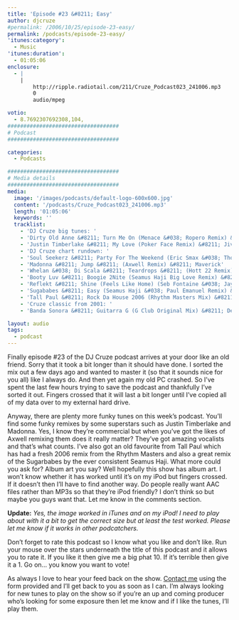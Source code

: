 ```yaml
---
title: 'Episode #23 &#8211; Easy'
author: djcruze
#permalink: /2006/10/25/episode-23-easy/
permalink: /podcasts/episode-23-easy/
'itunes:category':
  - Music
'itunes:duration':
  - 01:05:06
enclosure:
  - |
    |
        http://ripple.radiotail.com/211/Cruze_Podcast023_241006.mp3
        0
        audio/mpeg

votio:
  - 8.7692307692308,104,
###################################
# Podcast
###################################

categories:
  - Podcasts

###################################
# Media details
###################################
media:
  image: '/images/podcasts/default-logo-600x600.jpg'
  content: '/podcasts/Cruze_Podcast023_241006.mp3'
  length: '01:05:06'
  keywords: ''
  tracklist:
    - 'DJ Cruze big tunes: '
    - 'Dirty Old Anne &#8211; Turn Me On (Menace &#038; Ropero Remix) &#8211; Loaded'
    - 'Justin Timberlake &#8211; My Love (Poker Face Remix) &#8211; Jive'
    - 'DJ Cruze chart rundown: '
    - 'Soul Seekerz &#8211; Party For The Weekend (Eric Smax &#038; Thomas Gold Remix) &#8211; Positiva'
    - 'Madonna &#8211; Jump &#8211; (Axwell Remix) &#8211; Maverick'
    - 'Whelan &#038; Di Scala &#8211; Teardrops &#8211; (Hott 22 Remix) &#8211; AATW'
    - 'Booty Luv &#8211; Boogie 2Nite (Seamus Haji Big Love Remix) &#8211; Hed Kandi'
    - 'Reflekt &#8211; Shine (Feels Like Home) (Seb Fontaine &#038; Jay P Type Remix) &#8211; Mono-Type'
    - 'Sugababes &#8211; Easy (Seamus Haji &#038; Paul Emanuel Remix) &#8211; Island'
    - 'Tall Paul &#8211; Rock Da House 2006 (Rhythm Masters Mix) &#8211; AATW'
    - 'Cruze classic from 2001: '
    - 'Banda Sonora &#8211; Guitarra G (G Club Original Mix) &#8211; Defected'

layout: audio
tags:
  - podcast
---
```


Finally episode #23 of the DJ Cruze podcast arrives at your door like an old friend. Sorry that it took a bit longer than it should have done. I sorted the mix out a few days ago and wanted to master it (so that it sounds nice for you all) like I always do. And then yet again my old PC crashed. So I&#8217;ve spent the last few hours trying to save the podcast and thankfully I&#8217;ve sorted it out. Fingers crossed that it will last a bit longer until I&#8217;ve copied all of my data over to my external hard drive.

Anyway, there are plenty more funky tunes on this week&#8217;s podcast. You&#8217;ll find some funky remixes by some superstars such as Justin Timberlake and Madonna. Yes, I know they&#8217;re commercial but when you&#8217;ve got the likes of Axwell remixing them does it really matter? They&#8217;ve got amazing vocalists and that&#8217;s what counts. I&#8217;ve also got an old favourite from Tall Paul which has had a fresh 2006 remix from the Rhythm Masters and also a great remix of the Sugarbabes by the ever consistent Seamus Haji. What more could you ask for? Album art you say? Well hopefully this show has album art. I won&#8217;t know whether it has worked until it&#8217;s on my iPod but fingers crossed. If it doesn&#8217;t then I&#8217;ll have to find another way. Do people really want AAC files rather than MP3s so that they&#8217;re iPod friendly? I don&#8217;t think so but maybe you guys want that. Let me know in the comments section.

**Update:** _Yes, the image worked in iTunes and on my iPod! I need to play about with it a bit to get the correct size but at least the test worked. Please let me know if it works in other podcatchers._

Don&#8217;t forget to rate this podcast so I know what you like and don&#8217;t like. Run your mouse over the stars underneath the title of this podcast and it allows you to rate it. If you like it then give me a big phat 10. If it&#8217;s terrible then give it a 1. Go on&#8230; you know you want to vote!

As always I love to hear your feed back on the show. [Contact me][1] using the form provided and I&#8217;ll get back to you as soon as I can. I&#8217;m always looking for new tunes to play on the show so if you&#8217;re an up and coming producer who&#8217;s looking for some exposure then let me know and if I like the tunes, I&#8217;ll play them.

[1]: /contact
[2]: http://www.denisthemenace.de/
[3]: http://www.loadedrecords.com/
[4]: http://www.justintimberlake.com/
[5]: http://www.soulseekerz.com/
[6]: http://www.ericsmax.de/
[7]: http://www.madonna.com/
[8]: http://www.axwell.co.uk/
[9]: http://www.maverick.com/
[10]: http://www.deejaybooking.com/hott22
[11]: http://www.aatw.com/
[12]: http://www.biglovemusic.co.uk/
[13]: http://www.hedkandi.com/
[14]: http://www.sebfontaine.com/
[15]: http://www.clubtype.com/mono-type/home.html
[16]: http://www.sugababes.com/
[17]: http://www.djtallpaul.com/
[18]: http://www.defected.com/
